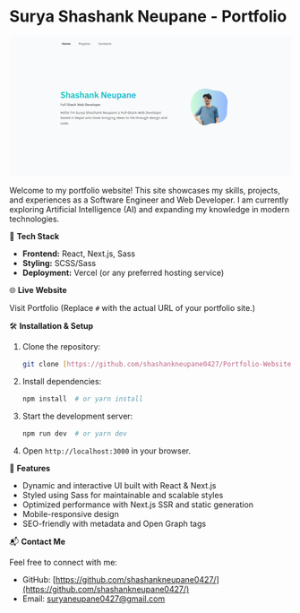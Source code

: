 # Surya Shashank Neupane - Portfolio

<img src="/public/images/website.png">

Welcome to my portfolio website! This site showcases my skills, projects, and experiences as a Software Engineer and Web Developer. I am currently exploring Artificial Intelligence (AI) and expanding my knowledge in modern technologies.

🚀 **Tech Stack**

*   **Frontend:** React, Next.js, Sass
*   **Styling:** SCSS/Sass
*   **Deployment:** Vercel (or any preferred hosting service)

🌐 **Live Website**

Visit Portfolio (Replace `#` with the actual URL of your portfolio site.)


🛠 **Installation & Setup**

1.  Clone the repository:

    ```bash
    git clone [https://github.com/shashankneupane0427/Portfolio-Website.git](https://github.com/shashankneupane0427/Portfolio-Website.git)
    ```

2.  Install dependencies:

    ```bash
    npm install  # or yarn install
    ```

3.  Start the development server:

    ```bash
    npm run dev  # or yarn dev
    ```

4.  Open `http://localhost:3000` in your browser.

📜 **Features**

*   Dynamic and interactive UI built with React & Next.js
*   Styled using Sass for maintainable and scalable styles
*   Optimized performance with Next.js SSR and static generation
*   Mobile-responsive design
*   SEO-friendly with metadata and Open Graph tags

📬 **Contact Me**

Feel free to connect with me:

*   GitHub: [https://github.com/shashankneupane0427/](https://github.com/shashankneupane0427/)
*   Email: suryaneupane0427@gmail.com

